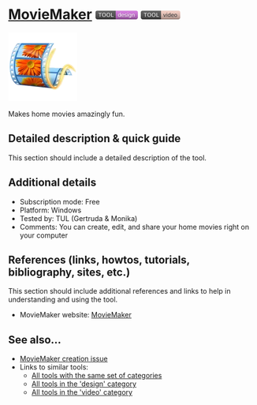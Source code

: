 # [MovieMaker](https://www.microsoft.com/en-us/p/movie-maker-free/9mvfq4lmz6c9?activetab=pivot:overviewtab)  [<img src="images/design.png" align="bottom">](https://github.com/e-CLOSE/Toolbox/issues?q=label%3A01_TOOL+label%3Adesign) [<img src="images/video.png" align="bottom">](https://github.com/e-CLOSE/Toolbox/issues?q=label%3A01_TOOL+label%3Avideo)

![MovieMaker Logo](images/windows-movie-maker.png)

Makes home movies amazingly fun.


## Detailed description & quick guide

This section should include a detailed description of the tool.


## Additional details

- Subscription mode: Free
- Platform: Windows
- Tested by: TUL (Gertruda & Monika)
- Comments: You can create, edit, and share your home movies right on your computer


## References (links, howtos, tutorials, bibliography, sites, etc.)

This section should include additional references and links to help in
understanding and using the tool.

- MovieMaker website: [MovieMaker](https://www.microsoft.com/en-us/p/movie-maker-free/9mvfq4lmz6c9?activetab=pivot:overviewtab)


## See also...

- [MovieMaker creation issue](https://github.com/e-CLOSE/Toolbox/issues/90)
- Links to similar tools:
  - [All tools with the same set of categories](https://github.com/e-CLOSE/Toolbox/issues?q=label%3A01_TOOL+label%3Avideo)
  - [All tools in the 'design' category](https://github.com/e-CLOSE/Toolbox/issues?q=label%3A01_TOOL+label%3Adesign)
  - [All tools in the 'video' category](https://github.com/e-CLOSE/Toolbox/issues?q=label%3A01_TOOL+label%3Avideo)
